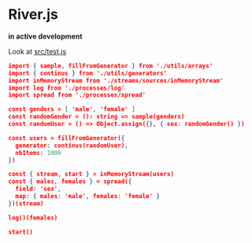 
# River.js

**in active development**

Look at [src/test.js](https://github.com/wuha-io/river/blob/master/src/test.js)
```json
import { sample, fillFromGenerator } from './utils/arrays'
import { continus } from './utils/generators'
import inMemoryStream from './streams/sources/inMemoryStream'
import log from './processes/log'
import spread from './processes/spread'

const genders = [ 'male', 'female' ]
const randomGender = (): string => sample(genders)
const randomUser = () => Object.assign({}, { sex: randomGender() })

const users = fillFromGenerator({
  generator: continus(randomUser),
  nbItems: 1000
})

const { stream, start } = inMemoryStream(users)
const { males, females } = spread({
  field: 'sex',
  map: { males: 'male', females: 'female' }
})(stream)

log()(females)

start()
```
